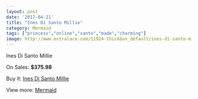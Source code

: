 ```yaml
---
layout: post
date: '2017-04-21'
title: "Ines Di Santo Millie"
category: Mermaid
tags: ["princess","online","santo","made","charming"]
image: http://www.extralace.com/11924-thickbox_default/ines-di-santo-millie.jpg
---
```

Ines Di Santo Millie

On Sales: **$375.98**
<a href="https://www.extralace.com/mermaid/5605-ines-di-santo-millie.html"><amp-img layout="responsive" width="600" height="600" src="//www.extralace.com/11924-thickbox_default/ines-di-santo-millie.jpg" alt="Ines Di Santo Millie 0" /></a>
<a href="https://www.extralace.com/mermaid/5605-ines-di-santo-millie.html"><amp-img layout="responsive" width="600" height="600" src="//www.extralace.com/11925-thickbox_default/ines-di-santo-millie.jpg" alt="Ines Di Santo Millie 1" /></a>

Buy it: [Ines Di Santo Millie](https://www.extralace.com/mermaid/5605-ines-di-santo-millie.html "Ines Di Santo Millie")

View more: [Mermaid](https://www.extralace.com/5-mermaid "Mermaid")